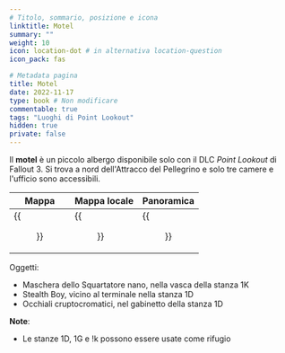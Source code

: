 ```yaml
---
# Titolo, sommario, posizione e icona
linktitle: Motel
summary: ""
weight: 10
icon: location-dot # in alternativa location-question
icon_pack: fas

# Metadata pagina
title: Motel
date: 2022-11-17
type: book # Non modificare
commentable: true
tags: "Luoghi di Point Lookout"
hidden: true
private: false 
---
```


<div class="fo3">

Il **motel** è un piccolo albergo disponibile solo con il DLC *Point Lookout* di Fallout 3. Si trova a nord dell'Attracco del Pellegrino e solo tre camere e l'ufficio sono accessibili.

| Mappa | Mappa locale | Panoramica |
| ----- | ------------ | ---------- |
|   {{<figure src="fo3/Homestead_Motel_loc.webp">}}   |    {{<figure src="fo3/The_Homestead_Motel_loc.webp">}}         |  {{<figure src="fo3/The_Homestead_Motel.webp">}}         | 

Oggetti:
- Maschera dello Squartatore nano, nella vasca della stanza 1K
- Stealth Boy, vicino al terminale nella stanza 1D
- Occhiali cruptocromatici, nel gabinetto della stanza 1D

**Note**:
- Le stanze 1D, 1G e !k possono essere usate come rifugio

</div>
